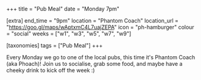 +++
title = "Pub Meal"
date = "Monday 7pm"

[extra]
end_time = "9pm"
location = "Phantom Coach"
location_url = "https://goo.gl/maps/wAptxmC4L7uajZEPA"
icon = "ph-hamburger"
colour = "social"
weeks = ["w1", "w3", "w5", "w7", "w9"]

[taxonomies]
tags = ["Pub Meal"]
+++

Every Monday we go to one of the local pubs, this time it's Phantom Coach (aka Phoach)! Join us to socialise, grab some food, and maybe have a cheeky drink to kick off the week :)
